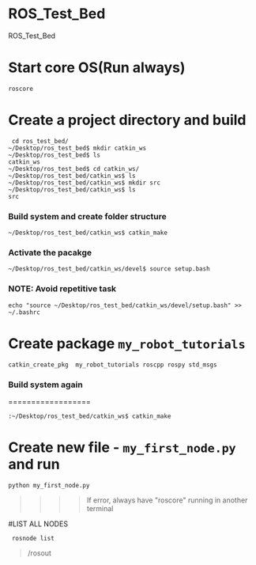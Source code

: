 # ROS_Test_Bed
ROS_Test_Bed


# Start core OS(Run always)

```
roscore
```

# Create a project directory and build
```
 cd ros_test_bed/
~/Desktop/ros_test_bed$ mkdir catkin_ws
~/Desktop/ros_test_bed$ ls
catkin_ws
~/Desktop/ros_test_bed$ cd catkin_ws/
~/Desktop/ros_test_bed/catkin_ws$ ls
~/Desktop/ros_test_bed/catkin_ws$ mkdir src
~/Desktop/ros_test_bed/catkin_ws$ ls
src
```
### Build system and create folder structure
```
~/Desktop/ros_test_bed/catkin_ws$ catkin_make
```

### Activate the pacakge

```
~/Desktop/ros_test_bed/catkin_ws/devel$ source setup.bash 
```

### NOTE: Avoid repetitive task
```
echo "source ~/Desktop/ros_test_bed/catkin_ws/devel/setup.bash" >> ~/.bashrc
```

# Create package `my_robot_tutorials`
```
catkin_create_pkg  my_robot_tutorials roscpp rospy std_msgs
```

### Build system again 
==================
```
:~/Desktop/ros_test_bed/catkin_ws$ catkin_make
```

# Create new  file - `my_first_node.py` and run
```
python my_first_node.py 
```
>>>> If error, always have "roscore" running in another terminal

#LIST ALL NODES

```
 rosnode list
 ```
> /rosout



